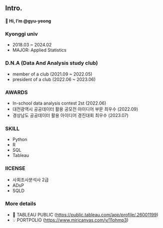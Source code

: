 ## Intro.
#### 👋 Hi, I’m @gyu-yeong

### Kyonggi univ 
- 2018.03 ~ 2024.02
- MAJOR: Applied Statistics

### D.N.A (Data And Analysis study club)
- member of a club (2021.09 ~ 2022.05)
- president of a club (2022.06 ~ 2023.06)

### AWARDS
- In-school data analysis contest 2st (2022.06)
- 대전광역시 공공데이터 활용 공모전 아이디어 부문 최우수 (2022.09)
- 경상남도 공공데이터 활용 아이디어 경진대회 최우수 (2023.07)

### SKILL
- Python
- R
- SQL
- Tableau

### lICENSE
- 사회조사분석사 2급
- ADsP
- SQLD

### More details
- 👀 TABLEAU PUBLIC (https://public.tableau.com/app/profile/.26001199)
- 💡 PORTPOLIO (https://www.miricanvas.com/v/11ohmp3)

<!---
gyu-yeong/gyu-yeong is a ✨ special ✨ repository because its `README.md` (this file) appears on your GitHub profile.
You can click the Preview link to take a look at your changes.
--->
